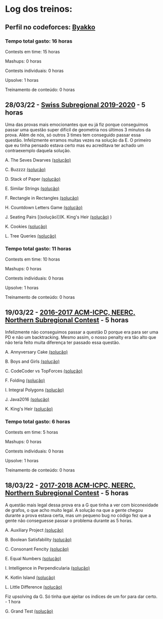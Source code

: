 # Log dos treinos:

## Perfil no codeforces: [Byakko](https://codeforces.com/profile/Byakko)

### Tempo total gasto: 16 horas

Contests em time: 15 horas

Mashups: 0 horas

Contests individuais: 0 horas

Upsolve: 1 horas

Treinamento de conteúdo: 0 horas

## 28/03/22 - [Swiss Subregional 2019-2020](https://codeforces.com/group/ZYtSoyvo86/contest/256788/my) - 5 horas

Uma das provas mais emocionantes que eu já fiz porque conseguimos passar uma questão super difícil de geometria nos últimos 3 minutos da prova. Além de nós, só outros 3 times tem conseguido passar essa questão. Infelizmente erramos muitas vezes na solução da E. O primeiro que eu tinha pensado estava certo mas eu acreditava ter achado um contraexemplo daquela solução.

A. The Seves Dwarves [(solução)](https://codeforces.com/group/ZYtSoyvo86/contest/256788/submission/151275180)

C. Buzzzz [(solução)](https://codeforces.com/group/ZYtSoyvo86/contest/256788/submission/151285792)

D. Stack of Paper [(solução)](https://codeforces.com/group/ZYtSoyvo86/contest/256788/submission/151275162)

E. Similar Strings [(solução)](https://codeforces.com/group/ZYtSoyvo86/contest/256788/submission/151280019)

F. Rectangle in Rectangles [(solução)](https://codeforces.com/group/ZYtSoyvo86/contest/256788/submission/151276460)

H. Countdown Letters Game [(solução)](https://codeforces.com/group/ZYtSoyvo86/contest/256788/submission/151280713)

J. Seating Pairs [(solução)](K. King's Heir [(solução)](https://codeforces.com/gym/101142/submission/150163467)
)

K. Cookies [(solução)](https://codeforces.com/group/ZYtSoyvo86/contest/256788/submission/151275745)

L. Tree Queries [(solução)](https://codeforces.com/group/ZYtSoyvo86/contest/256788/submission/151282310)

### Tempo total gasto: 11 horas

Contests em time: 10 horas

Mashups: 0 horas

Contests individuais: 0 horas

Upsolve: 1 horas

Treinamento de conteúdo: 0 horas

## 19/03/22 - [2016-2017 ACM-ICPC, NEERC, Northern Subregional Contest](https://codeforces.com/gym/101142) - 5 horas

Infelizmente não conseguimos passar a questão D porque era para ser uma PD e não um backtracking. Mesmo assim, o nosso penalty era tão alto que não teria feito muita diferença ter passado essa questão.

A. Annyversary Cake [(solução)](https://codeforces.com/gym/101142/submission/150162644)

B. Boys and Girls [(solução)](https://codeforces.com/gym/101142/submission/150179257)

C. CodeCoder vs TopForces [(solução)](https://codeforces.com/gym/101142/submission/150167232)

F. Folding [(solução)](https://codeforces.com/gym/101142/submission/150163770)

I. Integral Polygons [(solução)](https://codeforces.com/gym/101142/submission/150172587)

J. Java2016 [(solução)](https://codeforces.com/gym/101142/submission/150175477)

K. King's Heir [(solução)](https://codeforces.com/gym/101142/submission/150163467)

### Tempo total gasto: 6 horas

Contests em time: 5 horas

Mashups: 0 horas

Contests individuais: 0 horas

Upsolve: 1 horas

Treinamento de conteúdo: 0 horas

## 18/03/22 - [2017-2018 ACM-ICPC, NEERC, Northern Subregional Contest](https://codeforces.com/gym/101612) - 5 horas

A questão mais legal dessa prova era a G que tinha a ver com biconexidade de grafos, o que acho muito legal. A solução na que a gente chegou durante a prova estava certa, mas um pequeno bug no código fez que a gente não conseguesse passar o problema durante as 5 horas.

A. Auxiliary Project [(solução)](https://codeforces.com/gym/101612/submission/150053314)

B. Boolean Satisfability [(solução)](https://codeforces.com/gym/101612/submission/150054938)

C. Consonant Fencity [(solução)](https://codeforces.com/gym/101612/submission/150057442)

E. Equal Numbers [(solução)](https://codeforces.com/gym/101612/submission/150069934)

I. Intelligence in Perpendicularia [(solução)](https://codeforces.com/gym/101612/submission/150055558)

K. Kotlin Island [(solução)](https://codeforces.com/gym/101612/submission/150056088)

L. Little Difference [(solução)](https://codeforces.com/gym/101612/submission/150064481)

Fiz upsolving da G. Só tinha que ajeitar os índices de um for para dar certo. - 1 hora

G. Grand Test [(solução)](https://codeforces.com/gym/101612/submission/150085723)